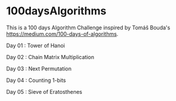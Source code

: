 # 100daysAlgorithms
This is a 100 days Algorithm Challenge inspired by Tomáš Bouda's https://medium.com/100-days-of-algorithms.

Day 01 : Tower of Hanoi

Day 02 : Chain Matrix Multiplication

Day 03 : Next Permutation

Day 04 : Counting 1-bits

Day 05 : Sieve of Eratosthenes